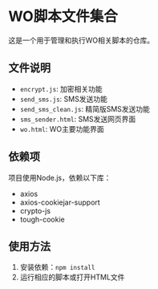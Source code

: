 # WO脚本文件集合

这是一个用于管理和执行WO相关脚本的仓库。

## 文件说明

- `encrypt.js`: 加密相关功能
- `send_sms.js`: SMS发送功能
- `send_sms_clean.js`: 精简版SMS发送功能
- `sms_sender.html`: SMS发送网页界面
- `wo.html`: WO主要功能界面

## 依赖项

项目使用Node.js，依赖以下库：
- axios
- axios-cookiejar-support
- crypto-js
- tough-cookie

## 使用方法

1. 安装依赖：`npm install`
2. 运行相应的脚本或打开HTML文件 